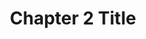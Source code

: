 ---
title: "Chapter 2 Title"
description: "Volume I - Chapter 2"
url: /pokeleef/volume-i/chapter-2/
---